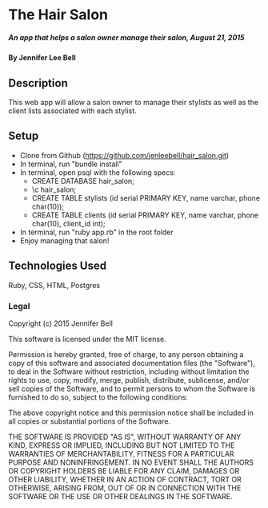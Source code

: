 # The Hair Salon

##### An app that helps a salon owner manage their salon, August 21, 2015

#### By Jennifer Lee Bell

## Description

This web app will allow a salon owner to manage their stylists as well as the client lists associated with each stylist.

## Setup

* Clone from Github (https://github.com/jenleebell/hair_salon.git)
* In terminal, run "bundle install"
* In terminal, open psql with the following specs:
    * CREATE DATABASE hair_salon;
    * \c hair_salon;
    * CREATE TABLE stylists (id serial PRIMARY KEY, name varchar, phone char(10));
    * CREATE TABLE clients (id serial PRIMARY KEY, name varchar, phone char(10), client_id int);
* In terminal, run "ruby app.rb" in the root folder
* Enjoy managing that salon!

## Technologies Used

Ruby, CSS, HTML, Postgres

### Legal

Copyright (c) 2015 Jennifer Bell

This software is licensed under the MIT license.

Permission is hereby granted, free of charge, to any person obtaining a copy
of this software and associated documentation files (the "Software"), to deal
in the Software without restriction, including without limitation the rights
to use, copy, modify, merge, publish, distribute, sublicense, and/or sell
copies of the Software, and to permit persons to whom the Software is
furnished to do so, subject to the following conditions:

The above copyright notice and this permission notice shall be included in
all copies or substantial portions of the Software.

THE SOFTWARE IS PROVIDED "AS IS", WITHOUT WARRANTY OF ANY KIND, EXPRESS OR
IMPLIED, INCLUDING BUT NOT LIMITED TO THE WARRANTIES OF MERCHANTABILITY,
FITNESS FOR A PARTICULAR PURPOSE AND NONINFRINGEMENT. IN NO EVENT SHALL THE
AUTHORS OR COPYRIGHT HOLDERS BE LIABLE FOR ANY CLAIM, DAMAGES OR OTHER
LIABILITY, WHETHER IN AN ACTION OF CONTRACT, TORT OR OTHERWISE, ARISING FROM,
OUT OF OR IN CONNECTION WITH THE SOFTWARE OR THE USE OR OTHER DEALINGS IN
THE SOFTWARE.
